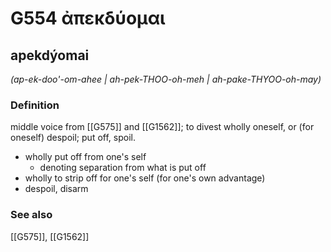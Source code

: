 # G554 ἀπεκδύομαι

## apekdýomai

_(ap-ek-doo'-om-ahee | ah-pek-THOO-oh-meh | ah-pake-THYOO-oh-may)_

### Definition

middle voice from [[G575]] and [[G1562]]; to divest wholly oneself, or (for oneself) despoil; put off, spoil.

- wholly put off from one's self
  - denoting separation from what is put off
- wholly to strip off for one's self (for one's own advantage)
- despoil, disarm

### See also

[[G575]], [[G1562]]

